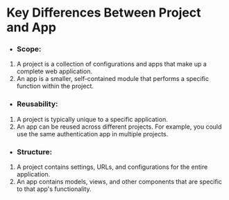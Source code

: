 # Key Differences Between Project and App

* ### Scope:
1. A project is a collection of configurations and apps that make up a complete web application.
2. An app is a smaller, self-contained module that performs a specific function within the project.

* ### Reusability:
1. A project is typically unique to a specific application.
2. An app can be reused across different projects. For example, you could use the same authentication app in multiple projects.

* ### Structure:
1. A project contains settings, URLs, and configurations for the entire application.
2. An app contains models, views, and other components that are specific to that app's functionality.